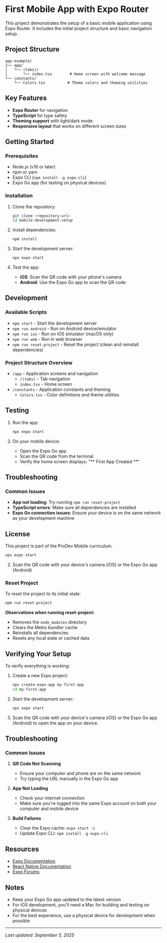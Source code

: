# First Mobile App with Expo Router

This project demonstrates the setup of a basic mobile application using Expo Router. It includes the initial project structure and basic navigation setup.

## Project Structure

```
app-example/
├── app/
│   └── (tabs)/
│       └── index.tsx        # Home screen with welcome message
└── constants/
    └── Colors.tsx          # Theme colors and theming utilities
```

## Key Features

- **Expo Router** for navigation
- **TypeScript** for type safety
- **Theming support** with light/dark mode
- **Responsive layout** that works on different screen sizes

## Getting Started

### Prerequisites
- Node.js (v16 or later)
- npm or yarn
- Expo CLI (`npm install -g expo-cli`)
- Expo Go app (for testing on physical devices)

### Installation

1. Clone the repository:
   ```bash
   git clone <repository-url>
   cd mobile-development-setup
   ```

2. Install dependencies:
   ```bash
   npm install
   ```

3. Start the development server:
   ```bash
   npx expo start
   ```

4. Test the app:
   - **iOS**: Scan the QR code with your phone's camera
   - **Android**: Use the Expo Go app to scan the QR code

## Development

### Available Scripts
- `npm start` - Start the development server
- `npm run android` - Run on Android device/emulator
- `npm run ios` - Run on iOS simulator (macOS only)
- `npm run web` - Run in web browser
- `npm run reset-project` - Reset the project (clean and reinstall dependencies)

### Project Structure Overview

- `/app` - Application screens and navigation
  - `/(tabs)` - Tab navigation
  - `index.tsx` - Home screen
- `/constants` - Application constants and theming
  - `Colors.tsx` - Color definitions and theme utilities

## Testing

1. Run the app:
   ```bash
   npx expo start
   ```

2. On your mobile device:
   - Open the Expo Go app
   - Scan the QR code from the terminal
   - Verify the home screen displays: "** First App Created **"

## Troubleshooting

### Common Issues
- **App not loading**: Try running `npm run reset-project`
- **TypeScript errors**: Make sure all dependencies are installed
- **Expo Go connection issues**: Ensure your device is on the same network as your development machine

## License
This project is part of the ProDev Mobile curriculum.
   ```bash
   npx expo start
   ```
2. Scan the QR code with your device's camera (iOS) or the Expo Go app (Android)

### Reset Project
To reset the project to its initial state:
```bash
npm run reset-project
```

**Observations when running reset-project:**
- Removes the `node_modules` directory
- Clears the Metro bundler cache
- Reinstalls all dependencies
- Resets any local state or cached data

## Verifying Your Setup

To verify everything is working:

1. Create a new Expo project:
   ```bash
   npx create-expo-app my-first-app
   cd my-first-app
   ```

2. Start the development server:
   ```bash
   npx expo start
   ```

3. Scan the QR code with your device's camera (iOS) or the Expo Go app (Android) to open the app on your device.

## Troubleshooting

### Common Issues

1. **QR Code Not Scanning**
   - Ensure your computer and phone are on the same network
   - Try typing the URL manually in the Expo Go app

2. **App Not Loading**
   - Check your internet connection
   - Make sure you're logged into the same Expo account on both your computer and mobile device

3. **Build Failures**
   - Clear the Expo cache: `expo start -c`
   - Update Expo CLI: `npm install -g expo-cli`

## Resources

- [Expo Documentation](https://docs.expo.dev/)
- [React Native Documentation](https://reactnative.dev/docs/getting-started)
- [Expo Forums](https://forums.expo.dev/)

## Notes

- Keep your Expo Go app updated to the latest version
- For iOS development, you'll need a Mac for building and testing on physical devices
- For the best experience, use a physical device for development when possible

---
*Last updated: September 5, 2025*
